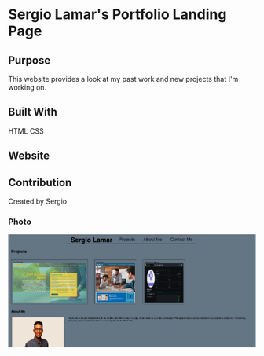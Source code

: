 # Sergio Lamar's Portfolio Landing Page

## Purpose
This website provides a look at my past work and new projects that I'm working on.  

## Built With
HTML
CSS

## Website


## Contribution
Created by Sergio 

### Photo
<img src="assets/images/portfolio-screenshot.jpg" alt="portfolio-screen-shot" />